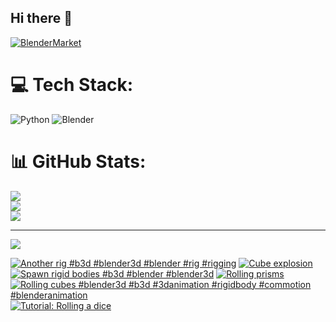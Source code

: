 ## Hi there 👋

<!--
**luckychris/luckychris** is a ✨ _special_ ✨ repository because its `README.md` (this file) appears on your GitHub profile.

Here are some ideas to get you started:

- 🔭 I’m currently working on ...
- 🌱 I’m currently learning ...
- 👯 I’m looking to collaborate on ...
- 🤔 I’m looking for help with ...
- 💬 Ask me about ...
- 📫 How to reach me: https://www.instagram.com/blender.fun/
- 😄 Pronouns: ...
- ⚡ Fun fact: ...
-->


[![BlenderMarket](https://assets.superhivemarket.com/site_assets/blendermarketlogo.png)](https://blendermarket.com/creators/blenderfun)

# 💻 Tech Stack:
![Python](https://img.shields.io/badge/python-3670A0?style=for-the-badge&logo=python&logoColor=ffdd54) ![Blender](https://img.shields.io/badge/blender-%23F5792A.svg?style=for-the-badge&logo=blender&logoColor=white)
# 📊 GitHub Stats:
![](https://github-readme-stats.vercel.app/api?username=luckychris&theme=great-gatsby&hide_border=false&include_all_commits=false&count_private=false)<br/>
![](https://github-readme-streak-stats.herokuapp.com/?user=luckychris&theme=great-gatsby&hide_border=false)<br/>
![](https://github-readme-stats.vercel.app/api/top-langs/?username=luckychris&theme=great-gatsby&hide_border=false&include_all_commits=false&count_private=false&layout=compact)

---
[![](https://visitcount.itsvg.in/api?id=luckychris&icon=0&color=0)](https://visitcount.itsvg.in)

<!-- Proudly created with GPRM ( https://gprm.itsvg.in ) -->

<!-- BEGIN YOUTUBE-CARDS -->
[![Another rig  #b3d #blender3d #blender #rig #rigging](https://ytcards.demolab.com/?id=uiauwpzhB4s&title=Another+rig++%23b3d+%23blender3d+%23blender+%23rig+%23rigging&lang=en&timestamp=1744200341&background_color=%230d1117&title_color=%23ffffff&stats_color=%23dedede&max_title_lines=1&width=250&border_radius=5 "Another rig  #b3d #blender3d #blender #rig #rigging")](https://www.youtube.com/watch?v=uiauwpzhB4s)
[![Cube explosion](https://ytcards.demolab.com/?id=BQrDoOodLdI&title=Cube+explosion&lang=en&timestamp=1743964633&background_color=%230d1117&title_color=%23ffffff&stats_color=%23dedede&max_title_lines=1&width=250&border_radius=5 "Cube explosion")](https://www.youtube.com/watch?v=BQrDoOodLdI)
[![Spawn rigid bodies  #b3d #blender #blender3d](https://ytcards.demolab.com/?id=YbpxvL204Qw&title=Spawn+rigid+bodies++%23b3d+%23blender+%23blender3d&lang=en&timestamp=1743593218&background_color=%230d1117&title_color=%23ffffff&stats_color=%23dedede&max_title_lines=1&width=250&border_radius=5 "Spawn rigid bodies  #b3d #blender #blender3d")](https://www.youtube.com/watch?v=YbpxvL204Qw)
[![Rolling prisms](https://ytcards.demolab.com/?id=Gpje3IrvRGY&title=Rolling+prisms&lang=en&timestamp=1741938995&background_color=%230d1117&title_color=%23ffffff&stats_color=%23dedede&max_title_lines=1&width=250&border_radius=5 "Rolling prisms")](https://www.youtube.com/watch?v=Gpje3IrvRGY)
[![Rolling cubes #blender3d #b3d #3danimation #rigidbody #commotion #blenderanimation](https://ytcards.demolab.com/?id=z2lb4ArCsmQ&title=Rolling+cubes+%23blender3d+%23b3d+%233danimation+%23rigidbody+%23commotion+%23blenderanimation&lang=en&timestamp=1741862029&background_color=%230d1117&title_color=%23ffffff&stats_color=%23dedede&max_title_lines=1&width=250&border_radius=5 "Rolling cubes #blender3d #b3d #3danimation #rigidbody #commotion #blenderanimation")](https://www.youtube.com/watch?v=z2lb4ArCsmQ)
[![Tutorial: Rolling a dice](https://ytcards.demolab.com/?id=YewM9NQr65g&title=Tutorial%3A+Rolling+a+dice&lang=en&timestamp=1741688769&background_color=%230d1117&title_color=%23ffffff&stats_color=%23dedede&max_title_lines=1&width=250&border_radius=5 "Tutorial: Rolling a dice")](https://www.youtube.com/watch?v=YewM9NQr65g)
<!-- END YOUTUBE-CARDS -->

